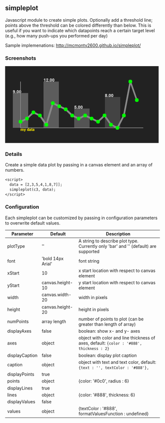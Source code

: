 ## simpleplot
Javascript module to create simple plots. Optionally add a threshold line; points above the threshold can be colored differently than below. This is useful if you want to indicate which datapoints reach a certain target level (e.g., how many push-ups you performed per day)

Sample implemenations: http://mcmonty2600.github.io/simpleplot/

### Screenshots

![image failed to load](screenshots/plot1.PNG "An example with two plot types superimposed on same canvas")

### Details

Create a simple data plot by passing in a canvas element and an array of numbers. 
```
<script>
  data = [2,3,5,4,1,8,7]];
  simpleplot(c3, data);
</script>
```
### Configuration 

Each simpleplot can be customized by passing in configuration parameters to overwrite default values.

| Parameter | Default | Description |
| ------------- | ------------- | ------------- |
| plotType | '' | A string to describe plot type. Currently only 'bar' and '' (default) are supported |
| font     | 'bold 14px Arial' | font string |
| xStart   | 10               | x start location with respect to canvas element |
| yStart   | canvas.height-10 | y start location with respect to canvas element |
| width    | canvas.width-20  | width in pixels  |
| height   | canvas.height-20 | height in pixels |
| numPoints | array length | number of points to plot (can be greater than length of array) |
| displayAxes | false  | boolean: show x- and y- axes |
| axes | object | object with color and line thickness of axes, default: ```{color : '#888', thickness : 2}``` |
| displayCaption | false | boolean: display plot caption |
| caption | object | object with text and text color, default: ```{text : '', textColor : '#888'},``` |
| displayPoints | true | |
| points | object | {color: '#0c0', radius : 6} |
| displayLines | true | | 
| lines | object | {color: '#888', thickness: 6} |
| displayValues | false | |
| values | object | {textColor : '#888', formatValuesFunction : undefined} |
